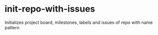 # init-repo-with-issues
Initializes project board, milestones, labels and issues of repo with name pattern
